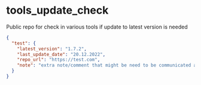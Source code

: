# tools_update_check
Public repo for check in various tools if update to latest version is needed

```json
{
  "test": {
    "latest_version": "1.7.2",
    "last_update_date": "20.12.2022",
    "repo_url": "https://test.com",
    "note": "extra note/comment that might be need to be communicated as well"
  }
}
```
